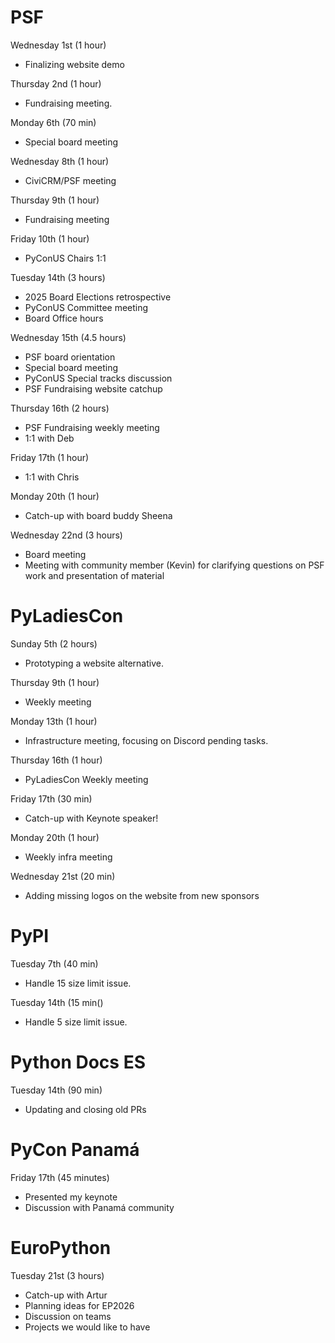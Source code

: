 # PSF

Wednesday 1st (1 hour)

* Finalizing website demo

Thursday 2nd (1 hour)

* Fundraising meeting.

Monday 6th (70 min)

* Special board meeting

Wednesday 8th (1 hour)

* CiviCRM/PSF meeting

Thursday 9th (1 hour)

* Fundraising meeting

Friday 10th (1 hour)

* PyConUS Chairs 1:1

Tuesday 14th (3 hours)

* 2025 Board Elections retrospective
* PyConUS Committee meeting
* Board Office hours

Wednesday 15th (4.5 hours)

* PSF board orientation
* Special board meeting
* PyConUS Special tracks discussion
* PSF Fundraising website catchup

Thursday 16th (2 hours)

* PSF Fundraising weekly meeting
* 1:1 with Deb

Friday 17th (1 hour)

* 1:1 with Chris

Monday 20th (1 hour)

* Catch-up with board buddy Sheena

Wednesday 22nd (3 hours)

* Board meeting
* Meeting with community member (Kevin) for clarifying questions on PSF work and
    presentation of material

# PyLadiesCon

Sunday 5th (2 hours)

* Prototyping a website alternative.

Thursday 9th (1 hour)

* Weekly meeting

Monday 13th (1 hour)

* Infrastructure meeting, focusing on Discord pending tasks.

Thursday 16th (1 hour)

* PyLadiesCon Weekly meeting

Friday 17th (30 min)

* Catch-up with Keynote speaker!

Monday 20th (1 hour)

* Weekly infra meeting

Wednesday 21st (20 min)

* Adding missing logos on the website from new sponsors

# PyPI

Tuesday 7th (40 min)

* Handle 15 size limit issue.

Tuesday 14th (15 min()

* Handle 5 size limit issue.

# Python Docs ES

Tuesday 14th (90 min)

* Updating and closing old PRs

# PyCon Panamá

Friday 17th (45 minutes)

* Presented my keynote
* Discussion with Panamá community

# EuroPython

Tuesday 21st (3 hours)

* Catch-up with Artur
* Planning ideas for EP2026
* Discussion on teams
* Projects we would like to have

